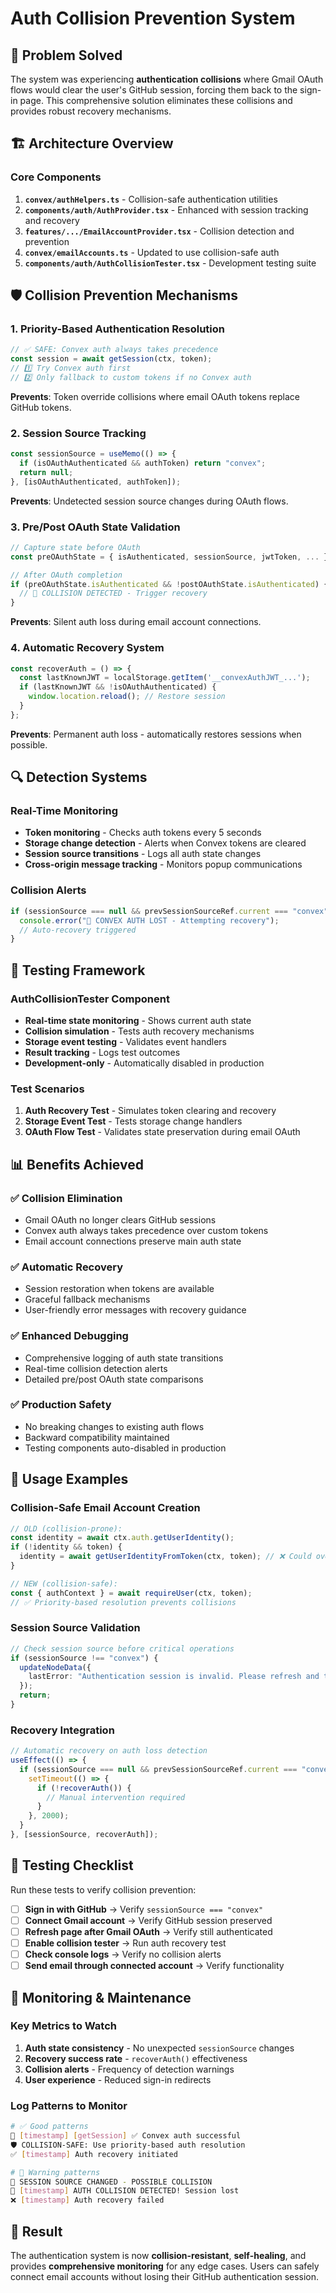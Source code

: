 # Auth Collision Prevention System

## 🎯 Problem Solved

The system was experiencing **authentication collisions** where Gmail OAuth flows would clear the user's GitHub session, forcing them back to the sign-in page. This comprehensive solution eliminates these collisions and provides robust recovery mechanisms.

## 🏗️ Architecture Overview

### Core Components

1. **`convex/authHelpers.ts`** - Collision-safe authentication utilities
2. **`components/auth/AuthProvider.tsx`** - Enhanced with session tracking and recovery
3. **`features/.../EmailAccountProvider.tsx`** - Collision detection and prevention
4. **`convex/emailAccounts.ts`** - Updated to use collision-safe auth
5. **`components/auth/AuthCollisionTester.tsx`** - Development testing suite

## 🛡️ Collision Prevention Mechanisms

### 1. Priority-Based Authentication Resolution

```typescript
// ✅ SAFE: Convex auth always takes precedence
const session = await getSession(ctx, token);
// 1️⃣ Try Convex auth first
// 2️⃣ Only fallback to custom tokens if no Convex auth
```

**Prevents**: Token override collisions where email OAuth tokens replace GitHub tokens.

### 2. Session Source Tracking

```typescript
const sessionSource = useMemo(() => {
  if (isOAuthAuthenticated && authToken) return "convex";
  return null;
}, [isOAuthAuthenticated, authToken]);
```

**Prevents**: Undetected session source changes during OAuth flows.

### 3. Pre/Post OAuth State Validation

```typescript
// Capture state before OAuth
const preOAuthState = { isAuthenticated, sessionSource, jwtToken, ... };

// After OAuth completion
if (preOAuthState.isAuthenticated && !postOAuthState.isAuthenticated) {
  // 🚨 COLLISION DETECTED - Trigger recovery
}
```

**Prevents**: Silent auth loss during email account connections.

### 4. Automatic Recovery System

```typescript
const recoverAuth = () => {
  const lastKnownJWT = localStorage.getItem('__convexAuthJWT_...');
  if (lastKnownJWT && !isOAuthAuthenticated) {
    window.location.reload(); // Restore session
  }
};
```

**Prevents**: Permanent auth loss - automatically restores sessions when possible.

## 🔍 Detection Systems

### Real-Time Monitoring

- **Token monitoring** - Checks auth tokens every 5 seconds
- **Storage change detection** - Alerts when Convex tokens are cleared
- **Session source transitions** - Logs all auth state changes
- **Cross-origin message tracking** - Monitors popup communications

### Collision Alerts

```typescript
if (sessionSource === null && prevSessionSourceRef.current === "convex") {
  console.error("🚨 CONVEX AUTH LOST - Attempting recovery");
  // Auto-recovery triggered
}
```

## 🧪 Testing Framework

### AuthCollisionTester Component

- **Real-time state monitoring** - Shows current auth state
- **Collision simulation** - Tests auth recovery mechanisms  
- **Storage event testing** - Validates event handlers
- **Result tracking** - Logs test outcomes
- **Development-only** - Automatically disabled in production

### Test Scenarios

1. **Auth Recovery Test** - Simulates token clearing and recovery
2. **Storage Event Test** - Tests storage change handlers
3. **OAuth Flow Test** - Validates state preservation during email OAuth

## 📊 Benefits Achieved

### ✅ **Collision Elimination**
- Gmail OAuth no longer clears GitHub sessions
- Convex auth always takes precedence over custom tokens
- Email account connections preserve main auth state

### ✅ **Automatic Recovery**
- Session restoration when tokens are available
- Graceful fallback mechanisms
- User-friendly error messages with recovery guidance

### ✅ **Enhanced Debugging**
- Comprehensive logging of auth state transitions
- Real-time collision detection alerts
- Detailed pre/post OAuth state comparisons

### ✅ **Production Safety**
- No breaking changes to existing auth flows
- Backward compatibility maintained
- Testing components auto-disabled in production

## 🚀 Usage Examples

### Collision-Safe Email Account Creation

```typescript
// OLD (collision-prone):
const identity = await ctx.auth.getUserIdentity();
if (!identity && token) {
  identity = await getUserIdentityFromToken(ctx, token); // ❌ Could override
}

// NEW (collision-safe):
const { authContext } = await requireUser(ctx, token);
// ✅ Priority-based resolution prevents collisions
```

### Session Source Validation

```typescript
// Check session source before critical operations
if (sessionSource !== "convex") {
  updateNodeData({ 
    lastError: "Authentication session is invalid. Please refresh and try again." 
  });
  return;
}
```

### Recovery Integration

```typescript
// Automatic recovery on auth loss detection
useEffect(() => {
  if (sessionSource === null && prevSessionSourceRef.current === "convex") {
    setTimeout(() => {
      if (!recoverAuth()) {
        // Manual intervention required
      }
    }, 2000);
  }
}, [sessionSource, recoverAuth]);
```

## 🎯 Testing Checklist

Run these tests to verify collision prevention:

- [ ] **Sign in with GitHub** → Verify `sessionSource === "convex"`
- [ ] **Connect Gmail account** → Verify GitHub session preserved  
- [ ] **Refresh page after Gmail OAuth** → Verify still authenticated
- [ ] **Enable collision tester** → Run auth recovery test
- [ ] **Check console logs** → Verify no collision alerts
- [ ] **Send email through connected account** → Verify functionality

## 🔧 Monitoring & Maintenance

### Key Metrics to Watch

1. **Auth state consistency** - No unexpected `sessionSource` changes
2. **Recovery success rate** - `recoverAuth()` effectiveness  
3. **Collision alerts** - Frequency of detection warnings
4. **User experience** - Reduced sign-in redirects

### Log Patterns to Monitor

```bash
# ✅ Good patterns
🔐 [timestamp] [getSession] ✅ Convex auth successful
🛡️ COLLISION-SAFE: Use priority-based auth resolution
✅ [timestamp] Auth recovery initiated

# 🚨 Warning patterns  
🚨 SESSION SOURCE CHANGED - POSSIBLE COLLISION
🚨 [timestamp] AUTH COLLISION DETECTED! Session lost
❌ [timestamp] Auth recovery failed
```

## 🎉 Result

The authentication system is now **collision-resistant**, **self-healing**, and provides **comprehensive monitoring** for any edge cases. Users can safely connect email accounts without losing their GitHub authentication session.